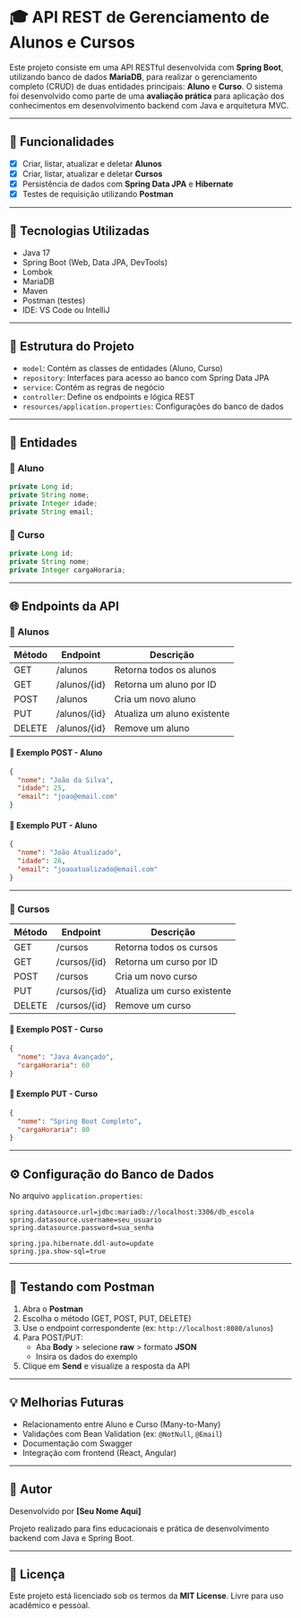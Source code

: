 # 🎓 API REST de Gerenciamento de Alunos e Cursos

Este projeto consiste em uma API RESTful desenvolvida com **Spring Boot**, utilizando banco de dados **MariaDB**, para realizar o gerenciamento completo (CRUD) de duas entidades principais: **Aluno** e **Curso**. O sistema foi desenvolvido como parte de uma **avaliação prática** para aplicação dos conhecimentos em desenvolvimento backend com Java e arquitetura MVC.

---

## 📌 Funcionalidades

- [x] Criar, listar, atualizar e deletar **Alunos**
- [x] Criar, listar, atualizar e deletar **Cursos**
- [x] Persistência de dados com **Spring Data JPA** e **Hibernate**
- [x] Testes de requisição utilizando **Postman**

---

## 🧪 Tecnologias Utilizadas

- Java 17
- Spring Boot (Web, Data JPA, DevTools)
- Lombok
- MariaDB
- Maven
- Postman (testes)
- IDE: VS Code ou IntelliJ

---

## 🧱 Estrutura do Projeto

- `model`: Contém as classes de entidades (Aluno, Curso)
- `repository`: Interfaces para acesso ao banco com Spring Data JPA
- `service`: Contém as regras de negócio
- `controller`: Define os endpoints e lógica REST
- `resources/application.properties`: Configurações do banco de dados

---

## 📂 Entidades

### 👤 Aluno
```java
private Long id;
private String nome;
private Integer idade;
private String email;
```

### 📘 Curso
```java
private Long id;
private String nome;
private Integer cargaHoraria;
```

---

## 🌐 Endpoints da API

### 🔹 Alunos
| Método | Endpoint       | Descrição                    |
|--------|----------------|------------------------------|
| GET    | /alunos        | Retorna todos os alunos      |
| GET    | /alunos/{id}   | Retorna um aluno por ID      |
| POST   | /alunos        | Cria um novo aluno           |
| PUT    | /alunos/{id}   | Atualiza um aluno existente  |
| DELETE | /alunos/{id}   | Remove um aluno              |

#### 📅 Exemplo POST - Aluno
```json
{
  "nome": "João da Silva",
  "idade": 25,
  "email": "joao@email.com"
}
```

#### 📅 Exemplo PUT - Aluno
```json
{
  "nome": "João Atualizado",
  "idade": 26,
  "email": "joaoatualizado@email.com"
}
```

---

### 🔹 Cursos
| Método | Endpoint       | Descrição                      |
|--------|----------------|--------------------------------|
| GET    | /cursos        | Retorna todos os cursos        |
| GET    | /cursos/{id}   | Retorna um curso por ID        |
| POST   | /cursos        | Cria um novo curso             |
| PUT    | /cursos/{id}   | Atualiza um curso existente    |
| DELETE | /cursos/{id}   | Remove um curso                |

#### 📅 Exemplo POST - Curso
```json
{
  "nome": "Java Avançado",
  "cargaHoraria": 60
}
```

#### 📅 Exemplo PUT - Curso
```json
{
  "nome": "Spring Boot Completo",
  "cargaHoraria": 80
}
```

---

## ⚙️ Configuração do Banco de Dados

No arquivo `application.properties`:
```properties
spring.datasource.url=jdbc:mariadb://localhost:3306/db_escola
spring.datasource.username=seu_usuario
spring.datasource.password=sua_senha

spring.jpa.hibernate.ddl-auto=update
spring.jpa.show-sql=true
```

---

## 🧬 Testando com Postman

1. Abra o **Postman**
2. Escolha o método (GET, POST, PUT, DELETE)
3. Use o endpoint correspondente (ex: `http://localhost:8080/alunos`)
4. Para POST/PUT:
   - Aba **Body** > selecione **raw** > formato **JSON**
   - Insira os dados do exemplo
5. Clique em **Send** e visualize a resposta da API

---

## 💡 Melhorias Futuras

- Relacionamento entre Aluno e Curso (Many-to-Many)
- Validações com Bean Validation (ex: `@NotNull`, `@Email`)
- Documentação com Swagger
- Integração com frontend (React, Angular)

---

## 🤖 Autor
Desenvolvido por **[Seu Nome Aqui]**

Projeto realizado para fins educacionais e prática de desenvolvimento backend com Java e Spring Boot.

---

## 📄 Licença
Este projeto está licenciado sob os termos da **MIT License**. Livre para uso acadêmico e pessoal.


